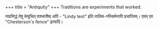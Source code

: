 +++
title = "Antiquity"
+++
Traditions are experiments that worked.

नाप्रसिद्धं तेषु केषुचित् पाश्चार्येष्व् अपि - "Lindy test" इति तालिब-नस्सिमेनापि प्रचारितम्। एवम् एव "Chesterson's fence" इत्यादि।